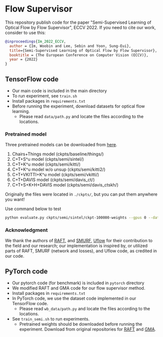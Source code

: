 # Flow Supervisor

This repository publish code for the paper "Semi-Supervised Learning of Optical Flow by Flow Supervisor", ECCV 2022.
If you need to cite our work, consider to use this:
```bibtex
@inproceedings{Im_2022_ECCV,
  author = {Im, Woobin and Lee, Sebin and Yoon, Sung-Eui},
  title={Semi-Supervised Learning of Optical Flow by Flow Supervisor},
  booktitle = {The European Conference on Computer Vision (ECCV)},
  year = {2022}
}
```

## TensorFlow code

* Our main code is included in the main directory
* To run experiment, see `train.sh`
* Install packages in `requirements.txt`
* Before running the experiment, download datasets for optical flow learning.
  * Please read `data/path.py` and locate the files according to the locations. 

### Pretrained model

Three pretrained models can be downloaded from [here](https://kaistackr-my.sharepoint.com/:u:/g/personal/iwbn_kaist_ac_kr/EdFzcFpUwttPvc7sr5imnNsB41FoZe1rwuR6DWbkko-x9w?e=4wIjEW).

1. Chairs+Things model (ckpts/baseline/things/)
2. C+T+S^u model (ckpts/semi/sintel/)
3. C+T+K^u model (ckpts/semi/kitti/)
4. C+T+K^u model w/o unsup (ckpts/semi/kitti2/)
5. C+T+VKITTI+K^u model (ckpts/semi/vkitti/)
6. C+T+DAVIS model (ckpts/semi/davis_ct/)
7. C+T+S+K+H+DAVIS model (ckpts/semi/davis_ctskh/)

Originally the files were located in `./ckpts/`, but you can put them anywhere you want!

Use command below to test
```sh
python evaluate.py ckpts/semi/sintel/ckpt-100000-weights --gpus 0 --dataset sintel --eval_iters 12
```


### Acknowledgment
We thank the authors of [RAFT](https://github.com/princeton-vl/RAFT), and [SMURF](https://github.com/google-research/google-research/tree/master/smurf), [Uflow](https://github.com/google-research/google-research/tree/master/uflow)
for their contribution to the field and our research;
our implementation is inspired by, or utilized parts of 
RAFT, SMURF (network and losses), and Uflow code, as credited in our code.

## PyTorch code

* Our pytorch code (for benchmark) is included in `pytorch` directory
* We modified RAFT and GMA code for our flow supervisor method.
* Install packages in `requirements.txt`
* In PyTorch code, we use the dataset code implemented in our TensorFlow code.
  * Please read `wb_data/path.py` and locate the files according to the locations. 
* See `train_semi.sh` to run experiments. 
  * Pretrained weights should be downloaded before running the experiment. Download from original repositories for [RAFT](https://github.com/princeton-vl/RAFT) and [GMA](https://github.com/zacjiang/GMA).

